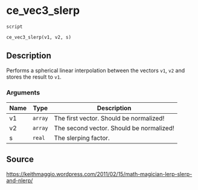 # ce_vec3_slerp
`script`
```gml
ce_vec3_slerp(v1, v2, s)
```

## Description
Performs a spherical linear interpolation between the vectors `v1`,
 `v2` and stores the result to `v1`.

### Arguments
| Name | Type | Description |
| ---- | ---- | ----------- |
| v1 | `array` | The first vector. Should be normalized! |
| v2 | `array` | The second vector. Should be normalized! |
| s | `real` | The slerping factor. |

## Source
https://keithmaggio.wordpress.com/2011/02/15/math-magician-lerp-slerp-and-nlerp/